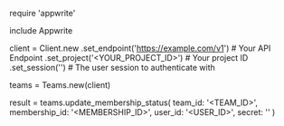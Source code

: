 require 'appwrite'

include Appwrite

client = Client.new
    .set_endpoint('https://example.com/v1') # Your API Endpoint
    .set_project('<YOUR_PROJECT_ID>') # Your project ID
    .set_session('') # The user session to authenticate with

teams = Teams.new(client)

result = teams.update_membership_status(
    team_id: '<TEAM_ID>',
    membership_id: '<MEMBERSHIP_ID>',
    user_id: '<USER_ID>',
    secret: '<SECRET>'
)
